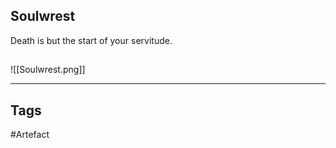 ## Soulwrest
Death is but the start of your servitude.
## 
![[Soulwrest.png]]

---
## Tags
#Artefact